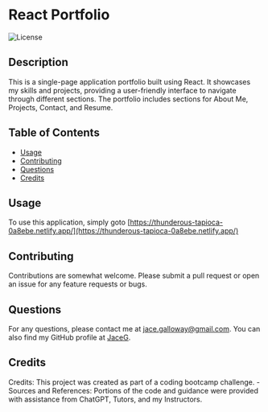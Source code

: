 # React Portfolio

![License](https://img.shields.io/badge/License-MIT-blue.svg)

## Description

This is a single-page application portfolio built using React. It showcases my skills and projects, providing a user-friendly interface to navigate through different sections. The portfolio includes sections for About Me, Projects, Contact, and Resume.

## Table of Contents

-   [Usage](#usage)
-   [Contributing](#contributing)
-   [Questions](#questions)
-   [Credits](#credits)

## Usage

To use this application, simply goto [https://thunderous-tapioca-0a8ebe.netlify.app/](https://thunderous-tapioca-0a8ebe.netlify.app/)

## Contributing

Contributions are somewhat welcome. Please submit a pull request or open an issue for any feature requests or bugs.

## Questions

For any questions, please contact me at jace.galloway@gmail.com. You can also find my GitHub profile at [JaceG](https://github.com/JaceG).

## Credits

Credits: This project was created as part of a coding bootcamp challenge. - Sources and References: Portions of the code and guidance were provided with assistance from ChatGPT, Tutors, and my Instructors.
